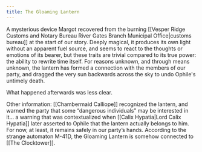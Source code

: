 ```yaml
---
title: The Gloaming Lantern
---
```


A mysterious device Margot recovered from the burning [[Vesper Ridge Customs and Notary Bureau River Gates Branch Municipal Office|customs bureau]] at the start of our story. Deeply magical, it produces its own light without an apparent fuel source, and seems to react to the thoughts or emotions of its bearer, but these traits are trivial compared to its true power: the ability to rewrite time itself. For reasons unknown, and through means unknown, the lantern has formed a connection with the members of our party, and dragged the very sun backwards across the sky to undo Ophile's untimely death.

What happened afterwards was less clear.

Other information: [[Chambermaid Calliope]] recognized the lantern, and warned the party that some “dangerous individuals” may be interested in it... a warning that was contextualized when [[Calix Hypatia|Lord Calix Hypatia]] later asserted to Ophile that the lantern actually belongs to him. For now, at least, it remains safely in our party’s hands. According to the strange automaton M-41D, the Gloaming Lantern is somehow connected to [[The Clocktower]].